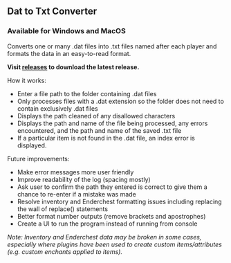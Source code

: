 ## Dat to Txt Converter
### Available for Windows and MacOS

Converts one or many .dat files into .txt files named after each player and formats the data in an easy-to-read format.

**Visit [releases](https://github.com/maneheks/DatToTxtConverter/releases) to download the latest release.**

How it works:
* Enter a file path to the folder containing .dat files
* Only processes files with a .dat extension so the folder does not need to contain exclusively .dat files
* Displays the path cleaned of any disallowed characters
* Displays the path and name of the file being processed, any errors encountered, and the path and name of the saved .txt file
* If a particular item is not found in the .dat file, an index error is displayed.

Future improvements:
* Make error messages more user friendly
* Improve readability of the log (spacing mostly)
* Ask user to confirm the path they entered is correct to give them a chance to re-enter if a mistake was made
* Resolve inventory and Enderchest formatting issues including replacing the wall of replace() statements
* Better format number outputs (remove brackets and apostrophes)
* Create a UI to run the program instead of running from console

_Note: Inventory and Enderchest data may be broken in some cases, especially where plugins have been used to create custom items/attributes (e.g. custom enchants applied to items)._
